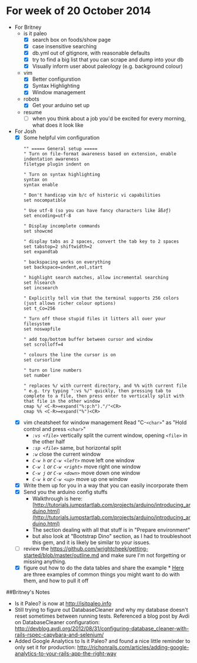 # For week of 20 October 2014

* For Britney
  * is it paleo
    - [x] search box on foods/show page
    - [x] case insensitive searching
    - [x] db.yml out of gitignore, with reasonable defaults
    - [x] try to find a big list that you can scrape and dump into your db
    - [x] Visually inform user about paleology (e.g. background colour)
  * vim
    - [x] Better configurstion
    - [x] Syntax Highlighting
    - [x] Window management
  * robots
    - [x] Get your arduino set up
  * resume
    - [ ] when you think about a job you'd be excited for every morning, what does it look like

* For Josh
  - [X] Some helpful vim configuration
    ```vim
    "" ===== General setup =====
    " Turn on file-format awareness based on extension, enable indentation awareness
    filetype plugin indent on

    " Turn on syntax highlighting
    syntax on
    syntax enable

    " Don't handicap vim b/c of historic vi capabilities
    set nocompatible

    " Use utf-8 (so you can have fancy characters like åß∂ƒ)
    set encoding=utf-8

    " Display incomplete commands
    set showcmd

    " display tabs as 2 spaces, convert the tab key to 2 spaces
    set tabstop=2 shiftwidth=2
    set expandtab

    " backspacing works on everything
    set backspace=indent,eol,start

    " highlight search matches, allow incremental searching
    set hlsearch
    set incsearch

    " Explicitly tell vim that the terminal supports 256 colors (just allows richer colour options)
    set t_Co=256

    " Turn off those stupid files it litters all over your filesystem
    set noswapfile

    " add top/bottom buffer between cursor and window
    set scrolloff=4

    " colours the line the cursor is on
    set cursorline

    " turn on line numbers
    set number

    " replaces %/ with current directory, and %% with current file
    " e.g. try typing ":vs %/" quickly, then pressing tab to complete to a file, then press enter to vertically split with that file in the other window
    cmap %/ <C-R>=expand("%:p:h")."/"<CR>
    cmap %% <C-R>=expand("%")<CR>
    ```
  - [X] vim cheatsheet for window management
    Read "C-`<char>`" as "Hold control and press `<char>`"
    * *`:vs <file>`* vertically split the current window, opening `<file>` in the other half
    * *`:sp <file>`* same, but horizontal split
    * *`:w`* close the current window
    * *`C-w h` or `C-w <left>`* move left one window
    * *`C-w l` or `C-w <right>`* move right one window
    * *`C-w j` or `C-w <down>`* move down one window
    * *`C-w k` or `C-w <up>`* move up one window
  - [X] Write them up for you in a way that you can easily incorporate them
  - [X] Send you the arduino config stuffs
    * Walkthrough is here: [http://tutorials.jumpstartlab.com/projects/arduino/introducing_arduino.html](http://tutorials.jumpstartlab.com/projects/arduino/introducing_arduino.html)
    * The section dealing with all that stuff is in "Prepare environment"
    * but also look at "Bootstrap Dino" section, as I had to troubleshoot this gem, and it is likely be similar to your issues.
  - [ ] review the https://github.com/wrightcheek/getting-started/blob/master/outline.md and make sure I'm not forgetting or missing anything.
  - [X] figure out how to do the data tables and share the example
        * [Here](https://gist.github.com/JoshCheek/d2fd9b7d5b69c75ffef8) are three examples of common things you might want to do with them, and how to pull it off

##Britney's Notes
- Is it Paleo? is now at http://isitpaleo.info
- Still trying to figure out DatabaseCleaner and why my database doesn't reset sometimes between running tests. Referenced a blog post by Avdi on DatabaseCleaner configuration: http://devblog.avdi.org/2012/08/31/configuring-database_cleaner-with-rails-rspec-capybara-and-selenium/
- Added Google Analytics to Is it Paleo? and found a nice little reminder to only set it for production: http://richonrails.com/articles/adding-google-analytics-to-your-rails-app-the-right-way
